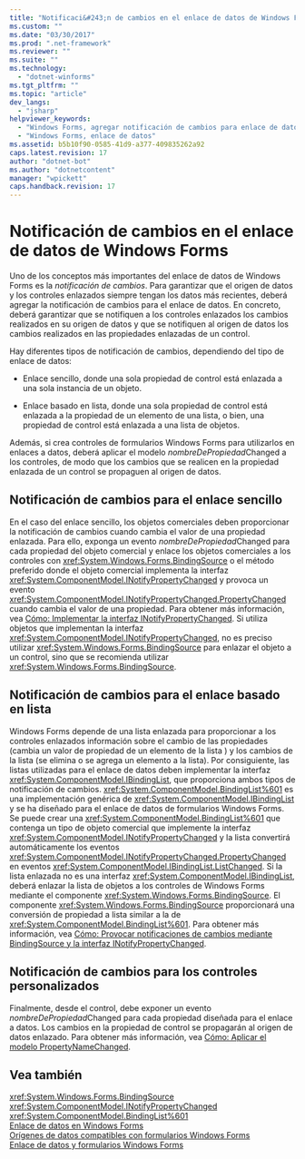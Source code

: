 ```yaml
---
title: "Notificaci&#243;n de cambios en el enlace de datos de Windows Forms | Microsoft Docs"
ms.custom: ""
ms.date: "03/30/2017"
ms.prod: ".net-framework"
ms.reviewer: ""
ms.suite: ""
ms.technology: 
  - "dotnet-winforms"
ms.tgt_pltfrm: ""
ms.topic: "article"
dev_langs: 
  - "jsharp"
helpviewer_keywords: 
  - "Windows Forms, agregar notificación de cambios para enlace de datos"
  - "Windows Forms, enlace de datos"
ms.assetid: b5b10f90-0585-41d9-a377-409835262a92
caps.latest.revision: 17
author: "dotnet-bot"
ms.author: "dotnetcontent"
manager: "wpickett"
caps.handback.revision: 17
---
```

# Notificaci&#243;n de cambios en el enlace de datos de Windows Forms
Uno de los conceptos más importantes del enlace de datos de Windows Forms es la *notificación de cambios*.  Para garantizar que el origen de datos y los controles enlazados siempre tengan los datos más recientes, deberá agregar la notificación de cambios para el enlace de datos.  En concreto, deberá garantizar que se notifiquen a los controles enlazados los cambios realizados en su origen de datos y que se notifiquen al origen de datos los cambios realizados en las propiedades enlazadas de un control.  
  
 Hay diferentes tipos de notificación de cambios, dependiendo del tipo de enlace de datos:  
  
-   Enlace sencillo, donde una sola propiedad de control está enlazada a una sola instancia de un objeto.  
  
-   Enlace basado en lista, donde una sola propiedad de control está enlazada a la propiedad de un elemento de una lista, o bien, una propiedad de control está enlazada a una lista de objetos.  
  
 Además, si crea controles de formularios Windows Forms para utilizarlos en enlaces a datos, deberá aplicar el modelo *nombreDePropiedad*Changed a los controles, de modo que los cambios que se realicen en la propiedad enlazada de un control se propaguen al origen de datos.  
  
## Notificación de cambios para el enlace sencillo  
 En el caso del enlace sencillo, los objetos comerciales deben proporcionar la notificación de cambios cuando cambia el valor de una propiedad enlazada.  Para ello, exponga un evento *nombreDePropiedad*Changed para cada propiedad del objeto comercial y enlace los objetos comerciales a los controles con <xref:System.Windows.Forms.BindingSource> o el método preferido donde el objeto comercial implementa la interfaz <xref:System.ComponentModel.INotifyPropertyChanged> y provoca un evento <xref:System.ComponentModel.INotifyPropertyChanged.PropertyChanged> cuando cambia el valor de una propiedad.  Para obtener más información, vea [Cómo: Implementar la interfaz INotifyPropertyChanged](../../../docs/framework/winforms/how-to-implement-the-inotifypropertychanged-interface.md).  Si utiliza objetos que implementan la interfaz <xref:System.ComponentModel.INotifyPropertyChanged>, no es preciso utilizar <xref:System.Windows.Forms.BindingSource> para enlazar el objeto a un control, sino que se recomienda utilizar <xref:System.Windows.Forms.BindingSource>.  
  
## Notificación de cambios para el enlace basado en lista  
 Windows Forms depende de una lista enlazada para proporcionar a los controles enlazados información sobre el cambio de las propiedades \(cambia un valor de propiedad de un elemento de la lista \) y los cambios de la lista \(se elimina o se agrega un elemento a la lista\).  Por consiguiente, las listas utilizadas para el enlace de datos deben implementar la interfaz <xref:System.ComponentModel.IBindingList>, que proporciona ambos tipos de notificación de cambios.  <xref:System.ComponentModel.BindingList%601> es una implementación genérica de <xref:System.ComponentModel.IBindingList> y se ha diseñado para el enlace de datos de formularios Windows Forms.  Se puede crear una <xref:System.ComponentModel.BindingList%601> que contenga un tipo de objeto comercial que implemente la interfaz <xref:System.ComponentModel.INotifyPropertyChanged> y la lista convertirá automáticamente los eventos <xref:System.ComponentModel.INotifyPropertyChanged.PropertyChanged> en eventos <xref:System.ComponentModel.IBindingList.ListChanged>.  Si la lista enlazada no es una interfaz <xref:System.ComponentModel.IBindingList>, deberá enlazar la lista de objetos a los controles de Windows Forms mediante el componente <xref:System.Windows.Forms.BindingSource>.  El componente <xref:System.Windows.Forms.BindingSource> proporcionará una conversión de propiedad a lista similar a la de <xref:System.ComponentModel.BindingList%601>.  Para obtener más información, vea [Cómo: Provocar notificaciones de cambios mediante BindingSource y la interfaz INotifyPropertyChanged](../../../docs/framework/winforms/controls/raise-change-notifications--bindingsource.md).  
  
## Notificación de cambios para los controles personalizados  
 Finalmente, desde el control, debe exponer un evento *nombreDePropiedad*Changed para cada propiedad diseñada para el enlace a datos.  Los cambios en la propiedad de control se propagarán al origen de datos enlazado.  Para obtener más información, vea [Cómo: Aplicar el modelo PropertyNameChanged](../../../docs/framework/winforms/how-to-apply-the-propertynamechanged-pattern.md).  
  
## Vea también  
 <xref:System.Windows.Forms.BindingSource>   
 <xref:System.ComponentModel.INotifyPropertyChanged>   
 <xref:System.ComponentModel.BindingList%601>   
 [Enlace de datos en Windows Forms](../../../docs/framework/winforms/windows-forms-data-binding.md)   
 [Orígenes de datos compatibles con formularios Windows Forms](../../../docs/framework/winforms/data-sources-supported-by-windows-forms.md)   
 [Enlace de datos y formularios Windows Forms](../../../docs/framework/winforms/data-binding-and-windows-forms.md)